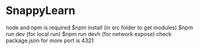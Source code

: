 # SnappyLearn
node and npm is required
$npm install (in src folder to get modules)
$npm run dev (for local run)
$npm run devh (for network expose)
check package.json for more
port is 4321
